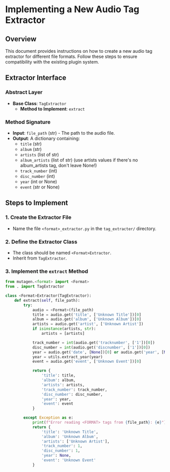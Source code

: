 # Implementing a New Audio Tag Extractor

## Overview

This document provides instructions on how to create a new audio tag extractor for different file formats. Follow these steps to ensure compatibility with the existing plugin system.

## Extractor Interface

### Abstract Layer

- **Base Class**: `TagExtractor`
  - **Method to Implement**: `extract`

### Method Signature

- **Input**: `file_path` (str) - The path to the audio file.
- **Output**: A dictionary containing:
  - `title` (str)
  - `album` (str)
  - `artists` (list of str)
  - `album_artists` (list of str) (use artists values if there's no album_artists tag, don't leave None!)
  - `track_number` (int)
  - `disc_number` (int)
  - `year` (int or None)
  - `event` (str or None)

## Steps to Implement

### 1. Create the Extractor File

- Name the file `<format>_extractor.py` in the `tag_extracter/` directory.

### 2. Define the Extractor Class

- The class should be named `<Format>Extractor`.
- Inherit from `TagExtractor`.

### 3. Implement the `extract` Method

```python
from mutagen.<format> import <Format>
from . import TagExtractor

class <Format>Extractor(TagExtractor):
    def extract(self, file_path):
        try:
            audio = <Format>(file_path)
            title = audio.get('title', ['Unknown Title'])[0]
            album = audio.get('album', ['Unknown Album'])[0]
            artists = audio.get('artist', ['Unknown Artist'])
            if isinstance(artists, str):
                artists = [artists]

            track_number = int(audio.get('tracknumber', ['1'])[0])
            disc_number = int(audio.get('discnumber', ['1'])[0])
            year = audio.get('date', [None])[0] or audio.get('year', [None])[0]
            year = utils.extract_year(year)
            event = audio.get('event', ['Unknown Event'])[0]

            return {
                'title': title,
                'album': album,
                'artists': artists,
                'track_number': track_number,
                'disc_number': disc_number,
                'year': year,
                'event': event
            }

        except Exception as e:
            print(f"Error reading <FORMAT> tags from {file_path}: {e}")
            return {
                'title': 'Unknown Title',
                'album': 'Unknown Album',
                'artists': ['Unknown Artist'],
                'track_number': 1,
                'disc_number': 1,
                'year': None,
                'event': 'Unknown Event'
            }
```
